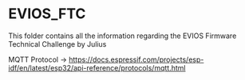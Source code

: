 # EVIOS_FTC
 This folder contains all the information regarding the EVIOS Firmware Technical Challenge by Julius

 MQTT Protocol -> https://docs.espressif.com/projects/esp-idf/en/latest/esp32/api-reference/protocols/mqtt.html
